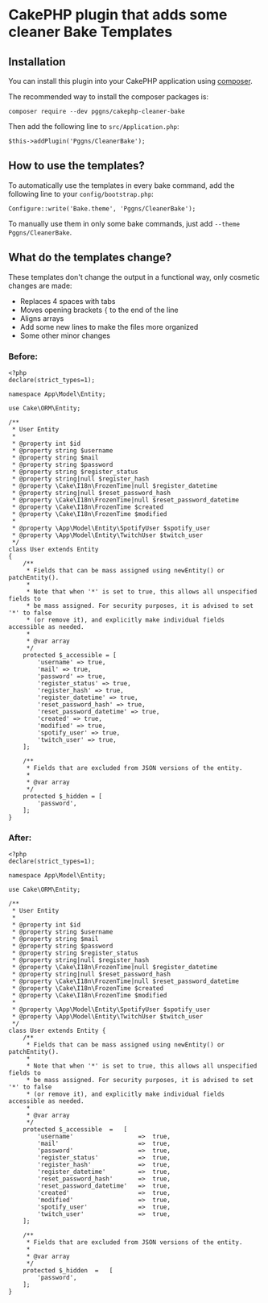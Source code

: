 # CakePHP plugin that adds some cleaner Bake Templates

## Installation

You can install this plugin into your CakePHP application using [composer](https://getcomposer.org).

The recommended way to install the composer packages is:

```
composer require --dev pggns/cakephp-cleaner-bake
```

Then add the following line to `src/Application.php`:

```
$this->addPlugin('Pggns/CleanerBake');
```

## How to use the templates?

To automatically use the templates in every bake command, add the following line to your `config/bootstrap.php`:

```
Configure::write('Bake.theme', 'Pggns/CleanerBake');
```

To manually use them in only some bake commands, just add `--theme Pggns/CleanerBake`.

## What do the templates change?

These templates don't change the output in a functional way, only cosmetic changes are made:

- Replaces 4 spaces with tabs
- Moves opening brackets `{` to the end of the line
- Aligns arrays
- Add some new lines to make the files more organized
- Some other minor changes

### Before:

```
<?php
declare(strict_types=1);

namespace App\Model\Entity;

use Cake\ORM\Entity;

/**
 * User Entity
 *
 * @property int $id
 * @property string $username
 * @property string $mail
 * @property string $password
 * @property string $register_status
 * @property string|null $register_hash
 * @property \Cake\I18n\FrozenTime|null $register_datetime
 * @property string|null $reset_password_hash
 * @property \Cake\I18n\FrozenTime|null $reset_password_datetime
 * @property \Cake\I18n\FrozenTime $created
 * @property \Cake\I18n\FrozenTime $modified
 *
 * @property \App\Model\Entity\SpotifyUser $spotify_user
 * @property \App\Model\Entity\TwitchUser $twitch_user
 */
class User extends Entity
{
    /**
     * Fields that can be mass assigned using newEntity() or patchEntity().
     *
     * Note that when '*' is set to true, this allows all unspecified fields to
     * be mass assigned. For security purposes, it is advised to set '*' to false
     * (or remove it), and explicitly make individual fields accessible as needed.
     *
     * @var array
     */
    protected $_accessible = [
        'username' => true,
        'mail' => true,
        'password' => true,
        'register_status' => true,
        'register_hash' => true,
        'register_datetime' => true,
        'reset_password_hash' => true,
        'reset_password_datetime' => true,
        'created' => true,
        'modified' => true,
        'spotify_user' => true,
        'twitch_user' => true,
    ];

    /**
     * Fields that are excluded from JSON versions of the entity.
     *
     * @var array
     */
    protected $_hidden = [
        'password',
    ];
}
```

### After:

```
<?php
declare(strict_types=1);

namespace App\Model\Entity;

use Cake\ORM\Entity;

/**
 * User Entity
 *
 * @property int $id
 * @property string $username
 * @property string $mail
 * @property string $password
 * @property string $register_status
 * @property string|null $register_hash
 * @property \Cake\I18n\FrozenTime|null $register_datetime
 * @property string|null $reset_password_hash
 * @property \Cake\I18n\FrozenTime|null $reset_password_datetime
 * @property \Cake\I18n\FrozenTime $created
 * @property \Cake\I18n\FrozenTime $modified
 *
 * @property \App\Model\Entity\SpotifyUser $spotify_user
 * @property \App\Model\Entity\TwitchUser $twitch_user
 */
class User extends Entity {
    /**
     * Fields that can be mass assigned using newEntity() or patchEntity().
     *
     * Note that when '*' is set to true, this allows all unspecified fields to
     * be mass assigned. For security purposes, it is advised to set '*' to false
     * (or remove it), and explicitly make individual fields accessible as needed.
     *
     * @var array
     */
    protected $_accessible  =   [
        'username'                  =>  true,
        'mail'                      =>  true,
        'password'                  =>  true,
        'register_status'           =>  true,
        'register_hash'             =>  true,
        'register_datetime'         =>  true,
        'reset_password_hash'       =>  true,
        'reset_password_datetime'   =>  true,
        'created'                   =>  true,
        'modified'                  =>  true,
        'spotify_user'              =>  true,
        'twitch_user'               =>  true,
    ];
    
    /**
     * Fields that are excluded from JSON versions of the entity.
     *
     * @var array
     */
    protected $_hidden  =   [
        'password',
    ];
}
```